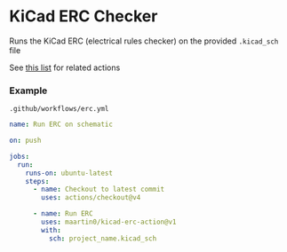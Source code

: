 # KiCad ERC Checker
Runs the KiCad ERC (electrical rules checker) on the provided `.kicad_sch` file

See [this list](https://github.com/stars/maartin0/lists/kicad-action-utils) for related actions

### Example
`.github/workflows/erc.yml`
```yml
name: Run ERC on schematic

on: push

jobs:
  run:
    runs-on: ubuntu-latest
    steps:
      - name: Checkout to latest commit
        uses: actions/checkout@v4

      - name: Run ERC
        uses: maartin0/kicad-erc-action@v1
        with:
          sch: project_name.kicad_sch
```